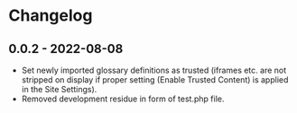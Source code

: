 # Changelog

## 0.0.2 - 2022-08-08

- Set newly imported glossary definitions as trusted (iframes etc. are not stripped on display if proper setting  (Enable Trusted Content) is applied in the Site Settings).
- Removed development residue in form of test.php file. 